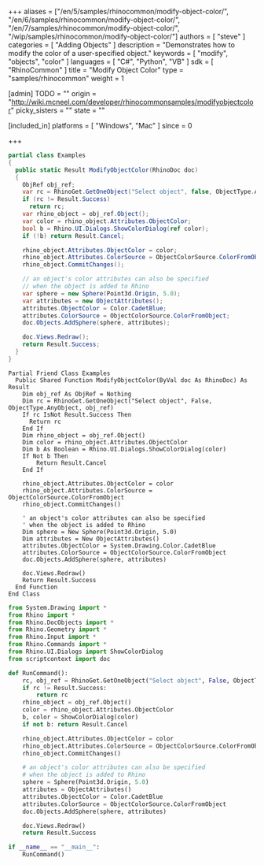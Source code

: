 +++
aliases = ["/en/5/samples/rhinocommon/modify-object-color/", "/en/6/samples/rhinocommon/modify-object-color/", "/en/7/samples/rhinocommon/modify-object-color/", "/wip/samples/rhinocommon/modify-object-color/"]
authors = [ "steve" ]
categories = [ "Adding Objects" ]
description = "Demonstrates how to modify the color of a user-specified object."
keywords = [ "modify", "objects", "color" ]
languages = [ "C#", "Python", "VB" ]
sdk = [ "RhinoCommon" ]
title = "Modify Object Color"
type = "samples/rhinocommon"
weight = 1

[admin]
TODO = ""
origin = "http://wiki.mcneel.com/developer/rhinocommonsamples/modifyobjectcolor"
picky_sisters = ""
state = ""

[included_in]
platforms = [ "Windows", "Mac" ]
since = 0

+++

<div class="codetab-content" id="cs">

```cs
partial class Examples
{
  public static Result ModifyObjectColor(RhinoDoc doc)
  {
    ObjRef obj_ref;
    var rc = RhinoGet.GetOneObject("Select object", false, ObjectType.AnyObject, out obj_ref);
    if (rc != Result.Success)
      return rc;
    var rhino_object = obj_ref.Object();
    var color = rhino_object.Attributes.ObjectColor;
    bool b = Rhino.UI.Dialogs.ShowColorDialog(ref color);
    if (!b) return Result.Cancel;

    rhino_object.Attributes.ObjectColor = color;
    rhino_object.Attributes.ColorSource = ObjectColorSource.ColorFromObject;
    rhino_object.CommitChanges();

    // an object's color attributes can also be specified
    // when the object is added to Rhino
    var sphere = new Sphere(Point3d.Origin, 5.0);
    var attributes = new ObjectAttributes();
    attributes.ObjectColor = Color.CadetBlue;
    attributes.ColorSource = ObjectColorSource.ColorFromObject;
    doc.Objects.AddSphere(sphere, attributes);

    doc.Views.Redraw();
    return Result.Success;
  }
}
```

</div>


<div class="codetab-content" id="vb">

```vbnet
Partial Friend Class Examples
  Public Shared Function ModifyObjectColor(ByVal doc As RhinoDoc) As Result
	Dim obj_ref As ObjRef = Nothing
	Dim rc = RhinoGet.GetOneObject("Select object", False, ObjectType.AnyObject, obj_ref)
	If rc IsNot Result.Success Then
	  Return rc
	End If
	Dim rhino_object = obj_ref.Object()
	Dim color = rhino_object.Attributes.ObjectColor
	Dim b As Boolean = Rhino.UI.Dialogs.ShowColorDialog(color)
	If Not b Then
		Return Result.Cancel
	End If

	rhino_object.Attributes.ObjectColor = color
	rhino_object.Attributes.ColorSource = ObjectColorSource.ColorFromObject
	rhino_object.CommitChanges()

	' an object's color attributes can also be specified
	' when the object is added to Rhino
	Dim sphere = New Sphere(Point3d.Origin, 5.0)
	Dim attributes = New ObjectAttributes()
	attributes.ObjectColor = System.Drawing.Color.CadetBlue
	attributes.ColorSource = ObjectColorSource.ColorFromObject
	doc.Objects.AddSphere(sphere, attributes)

	doc.Views.Redraw()
	Return Result.Success
  End Function
End Class
```

</div>


<div class="codetab-content" id="py">

```python
from System.Drawing import *
from Rhino import *
from Rhino.DocObjects import *
from Rhino.Geometry import *
from Rhino.Input import *
from Rhino.Commands import *
from Rhino.UI.Dialogs import ShowColorDialog
from scriptcontext import doc

def RunCommand():
    rc, obj_ref = RhinoGet.GetOneObject("Select object", False, ObjectType.AnyObject)
    if rc != Result.Success:
        return rc
    rhino_object = obj_ref.Object()
    color = rhino_object.Attributes.ObjectColor
    b, color = ShowColorDialog(color)
    if not b: return Result.Cancel

    rhino_object.Attributes.ObjectColor = color
    rhino_object.Attributes.ColorSource = ObjectColorSource.ColorFromObject
    rhino_object.CommitChanges()

    # an object's color attributes can also be specified
    # when the object is added to Rhino
    sphere = Sphere(Point3d.Origin, 5.0)
    attributes = ObjectAttributes()
    attributes.ObjectColor = Color.CadetBlue
    attributes.ColorSource = ObjectColorSource.ColorFromObject
    doc.Objects.AddSphere(sphere, attributes)

    doc.Views.Redraw()
    return Result.Success

if __name__ == "__main__":
    RunCommand()
```

</div>

